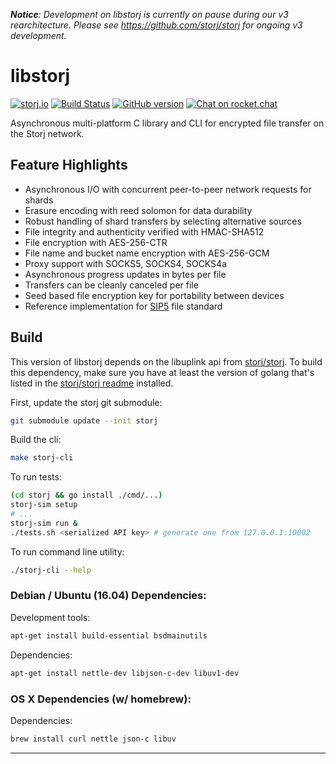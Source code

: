 _**Notice**: Development on libstorj is currently on pause during our v3 rearchitecture. Please see https://github.com/storj/storj for ongoing v3 development._

libstorj
=======

[![storj.io](https://storj.io/img/storj-badge.svg)](https://storj.io)
[![Build Status](https://travis-ci.org/storj/libstorj.svg?branch=master)](https://travis-ci.org/storj/libstorj)
[![GitHub version](https://badge.fury.io/gh/storj%2Flibstorj.svg)](https://badge.fury.io/gh/storj%2Flibstorj)
[![Chat on rocket.chat](https://img.shields.io/badge/chat-rocket.chat-red.svg)](https://community.storj.io/channel/dev)

Asynchronous multi-platform C library and CLI for encrypted file transfer on the Storj network.

## Feature Highlights

- Asynchronous I/O with concurrent peer-to-peer network requests for shards
- Erasure encoding with reed solomon for data durability
- Robust handling of shard transfers by selecting alternative sources
- File integrity and authenticity verified with HMAC-SHA512
- File encryption with AES-256-CTR
- File name and bucket name encryption with AES-256-GCM
- Proxy support with SOCKS5, SOCKS4, SOCKS4a
- Asynchronous progress updates in bytes per file
- Transfers can be cleanly canceled per file
- Seed based file encryption key for portability between devices
- Reference implementation for [SIP5](https://github.com/Storj/sips/blob/master/sip-0005.md) file standard

## Build

This version of libstorj depends on the libuplink api from [storj/storj](https://github.com/storj/storj).
To build this dependency, make sure you have at least the version of golang that's listed in the [storj/storj readme](https://github.com/storj/storj#install-required-packages) installed.

First, update the storj git submodule:
```bash
git submodule update --init storj
```

Build the cli:
```bash
make storj-cli
```

To run tests:
```bash
(cd storj && go install ./cmd/...)
storj-sim setup
# ...
storj-sim run &
./tests.sh <serialized API key> # generate one from 127.0.0.1:10002
```

To run command line utility:
```bash
./storj-cli --help
```


### Debian / Ubuntu (16.04) Dependencies:

Development tools:
```bash
apt-get install build-essential bsdmainutils
```

Dependencies:
```bash
apt-get install nettle-dev libjson-c-dev libuv1-dev
```

### OS X Dependencies (w/ homebrew):

Dependencies:
```bash
brew install curl nettle json-c libuv
```

------
